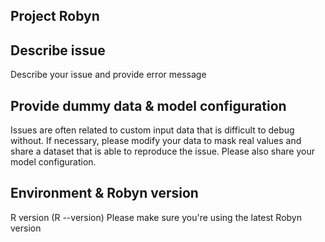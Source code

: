 ## Project Robyn

## Describe issue
Describe your issue and provide error message 

## Provide dummy data & model configuration
Issues are often related to custom input data that is difficult to debug without. If necessary, please modify your data to mask real values and share a dataset that is able to reproduce the issue. Please also share your model configuration.

## Environment & Robyn version
R version (R --version)
Please make sure you're using the latest Robyn version
